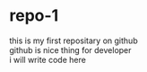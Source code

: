 # repo-1
this is my first repositary on github
<br>
github is nice thing for developer
<br>
i will write code here
